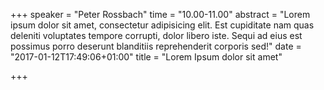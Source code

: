 +++
speaker = "Peter Rossbach"
time = "10.00-11.00"
abstract = "Lorem ipsum dolor sit amet, consectetur adipisicing elit. Est cupiditate nam quas deleniti voluptates tempore corrupti, dolor libero iste. Sequi ad eius est possimus porro deserunt blanditiis reprehenderit corporis sed!"
date = "2017-01-12T17:49:06+01:00"
title = "Lorem Ipsum dolor sit amet"

+++

